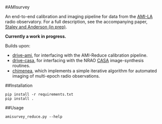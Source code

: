#AMIsurvey

An end-to-end calibration and imaging pipeline for data from the 
[AMI-LA](http://www.mrao.cam.ac.uk/telescopes/ami/) radio observatory. 
For a full description, see the accompanying paper, 
[Staley and Anderson (in prep)](https://github.com/timstaley/automated-radio-imaging-paper). 


**Currently a work in progress.**

Builds upon:
* [drive-ami](https://github.com/timstaley/drive-ami), for interfacing with the
  AMI-Reduce calibration pipeline.
* [drive-casa](https://github.com/timstaley/drive-casa), for interfacing with 
the NRAO [CASA](http://casa.nrao.edu) image-synthesis routines.
* [chimenea](https://github.com/timstaley/chimenea), which implements a 
  simple iterative algorithm for automated imaging of multi-epoch radio 
  observations.
  
##Installation

    pip install -r requirements.txt
    pip install .

##Usage

    amisurvey_reduce.py --help
